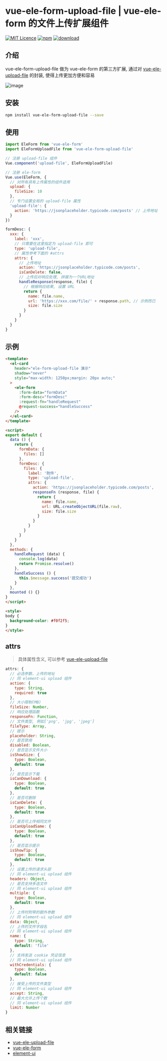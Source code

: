 # vue-ele-form-upload-file | vue-ele-form 的文件上传扩展组件

[![MIT Licence](https://badges.frapsoft.com/os/mit/mit.svg)](https://opensource.org/licenses/mit-license.php)
[![npm](https://img.shields.io/npm/v/vue-ele-form-upload-file.svg)](https://www.npmjs.com/package/vue-ele-form-upload-file)
[![download](https://img.shields.io/npm/dw/vue-ele-form-upload-file.svg)](https://npmcharts.com/compare/vue-ele-form-upload-file?minimal=true)

## 介绍

vue-ele-form-upload-file 做为 vue-ele-form 的第三方扩展, 通过对 [vue-ele-upload-file](https://github.com/dream2023/vue-ele-upload-file) 的封装, 使得上传更加方便和容易

![image](https://raw.githubusercontent.com/dream2023/images/master/vue-ele-form-upload-file.0kas121tsegl.gif)

## 安装

```bash
npm install vue-ele-form-upload-file --save
```

## 使用

```js
import EleForm from 'vue-ele-form'
import EleFormUploadFile from 'vue-ele-form-upload-file'

// 注册 upload-file 组件
Vue.component('upload-file', EleFormUploadFile)

// 注册 ele-form
Vue.use(EleForm, {
  // 对所有具有上传属性的组件适用
  upload: {
    fileSize: 10
  },
  // 专门设置全局的 upload-file 属性
  'upload-file': {
    action: 'https://jsonplaceholder.typicode.com/posts' // 上传地址
  }
})
```

```js
formDesc: {
  xxx: {
    label: 'xxx',
    // 只需要在这里指定为 upload-file 即可
    type: 'upload-file',
    // 属性参考下面的 #attrs
    attrs: {
      // 上传地址
      action: 'https://jsonplaceholder.typicode.com/posts',
      isCanDelete: false,
      // 上传后对响应处理, 拼接为一个URL地址
      handleResponse(response, file) {
        // 根据响应结果, 设置 URL
        return {
          name: file.name,
          url: 'https://xxx.com/file/' + response.path, // 示例而已
          size: file.size
        }
      }
    }
  }
}
```

## 示例

```html
<template>
  <el-card
    header="ele-form-upload-file 演示"
    shadow="never"
    style="max-width: 1250px;margin: 20px auto;"
  >
    <ele-form
      :form-data="formData"
      :form-desc="formDesc"
      :request-fn="handleRequest"
      @request-success="handleSuccess"
    />
  </el-card>
</template>

<script>
export default {
  data () {
    return {
      formData: {
        files: []
      },
      formDesc: {
        files: {
          label: '附件',
          type: 'upload-file',
          attrs: {
            action: 'https://jsonplaceholder.typicode.com/posts',
            responseFn (response, file) {
              return {
                name: file.name,
                url: URL.createObjectURL(file.raw),
                size: file.size
              }
            }
          }
        }
      }
    }
  },
  methods: {
    handleRequest (data) {
      console.log(data)
      return Promise.resolve()
    },
    handleSuccess () {
      this.$message.success('提交成功')
    }
  },
  mounted () {}
}
</script>

<style>
body {
  background-color: #f0f2f5;
}
</style>
```

## attrs

> 具体属性含义, 可以参考 [vue-ele-upload-file](https://github.com/dream2023/vue-ele-upload-file)

```js
attrs: {
  // 必选参数，上传的地址
  // 同 element-ui upload 组件
  action: {
    type: String,
    required: true
  },
  // 大小限制(MB)
  fileSize: Number,
  // 响应处理函数
  responseFn: Function,
  // 文件类型, 例如['png', 'jpg', 'jpeg']
  fileType: Array,
  // 提示
  placeholder: String,
  // 是否禁用
  disabled: Boolean,
  // 是否显示文件大小
  isShowSize: {
    type: Boolean,
    default: true
  },
  // 是否显示下载
  isCanDownload: {
    type: Boolean,
    default: true
  },
  // 是否可删除
  isCanDelete: {
    type: Boolean,
    default: true
  },
  // 是否可上传相同文件
  isCanUploadSame: {
    type: Boolean,
    default: true
  },
  // 是否显示提示
  isShowTip: {
    type: Boolean,
    default: true
  },
  // 设置上传的请求头部
  // 同 element-ui upload 组件
  headers: Object,
  // 是否支持多选文件
  // 同 element-ui upload 组件
  multiple: {
    type: Boolean,
    default: true
  },
  // 上传时附带的额外参数
  // 同 element-ui upload 组件
  data: Object,
  // 上传的文件字段名
  // 同 element-ui upload 组件
  name: {
    type: String,
    default: 'file'
  },
  // 支持发送 cookie 凭证信息
  // 同 element-ui upload 组件
  withCredentials: {
    type: Boolean,
    default: false
  },
  // 接受上传的文件类型
  // 同 element-ui upload 组件
  accept: String,
  // 最大允许上传个数
  // 同 element-ui upload 组件
  limit: Number
}
```

## 相关链接

- [vue-ele-upload-file](https://github.com/dream2023/vue-ele-upload-file)
- [vue-ele-form](https://github.com/dream2023/vue-ele-form)
- [element-ui](http://element-cn.eleme.io)
